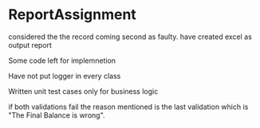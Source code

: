 # ReportAssignment

considered the the record coming second as faulty.
have created excel as output report

Some code left for implemnetion 

Have not put logger in every class

Written unit test cases only for business logic

if both validations fail the reason mentioned is the last validation which is "The Final Balance is wrong".
